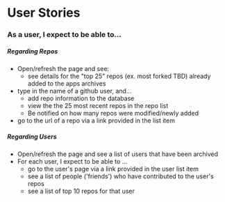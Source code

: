 # User Stories

### As a user, I expect to be able to...

##### Regarding Repos
* Open/refresh the page and see:
  * see details for the "top 25" repos (ex. most forked TBD) already added to the apps archives
* type in the name of a github user, and...
  * add repo information to the database
  * view the the 25 most recent repos in the repo list
  * Be notified on how many repos were modified/newly added
* go to the url of a repo via a link provided in the list item

##### Regarding Users
* Open/refresh the page and see a list of users that have been archived
* For each user, I expect to be able to ...
  * go to the user's page via a link provided in the user list item
  * see a list of people ('friends') who have contributed to the user's repos
  * see a list of top 10 repos for that user
